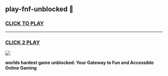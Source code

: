 
## play-fnf-unblocked 👋
<h3>
<a href="https://premium.freeplayer.one?title=play-fnf-unblocked&ref=14F">CLICK TO PLAY</a></h3>
<hr>

<h3>
<a href="https://premium.freeplayer.one?title=play-fnf-unblocked&ref=14F">CLICK 2 PLAY</a>
  
</h3>

<a href="https://premium.freeplayer.one?title=play-fnf-unblocked&ref=12F/"><img src="https://clearcache.store/games.png"></a>


**worlds hardest game unblocked: Your Gateway to Fun and Accessible Online Gaming**
